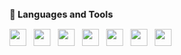 ### 🧰 Languages and Tools 
<img align="left" width="30px" style="padding-right:10px;"  src="https://cdn.jsdelivr.net/gh/devicons/devicon@latest/icons/python/python-original.svg" />
<img align="left" width="30px" style="padding-right:10px;"  src="https://cdn.jsdelivr.net/gh/devicons/devicon@latest/icons/react/react-original.svg" /> 
<img align="left" width="30px" style="padding-right:10px;"  src="https://cdn.jsdelivr.net/gh/devicons/devicon@latest/icons/javascript/javascript-original.svg" />
<img align="left" width="30px" style="padding-right:10px;"  src="https://cdn.jsdelivr.net/gh/devicons/devicon@latest/icons/algolia/algolia-original.svg"/>
<img align="left" width="30px" style="padding-right:10px;"  src="https://cdn.jsdelivr.net/gh/devicons/devicon@latest/icons/flask/flask-original.svg" /> 
<img align="left" width="30px" style="padding-right:10px;"  src="https://cdn.jsdelivr.net/gh/devicons/devicon@latest/icons/firebase/firebase-original.svg" /> 
<img align="left" width="30px" style="padding-right:10px;"  src="https://cdn.jsdelivr.net/gh/devicons/devicon@latest/icons/java/java-original.svg" /> 

<br>
